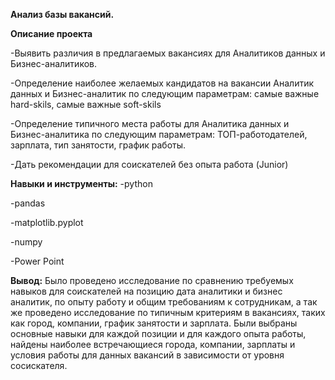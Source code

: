 **Анализ базы вакансий.**

**Описание проекта**

-Выявить различия в предлагаемых вакансиях для Аналитиков данных и Бизнес-аналитиков.

-Определение наиболее желаемых кандидатов на вакансии Аналитик данных и Бизнес-аналитик по следующим параметрам: самые важные hard-skils, самые важные soft-skils

-Определение типичного места работы для Аналитика данных и Бизнес-аналитика по следующим параметрам: ТОП-работодателей, зарплата, тип занятости, график работы.

-Дать рекомендации для соискателей без опыта работа (Junior)


**Навыки и инструменты:**
-python

-pandas

-matplotlib.pyplot

-numpy

-Power Point

**Вывод:**
Было проведено исследование по сравнению требуемых навыков для соискателей на позицию дата аналитики и бизнес аналитик, по опыту работу и общим требованиям к сотрудникам, а так же проведено исследование по типичным критериям в вакансиях, таких как город, компании, график занятости и зарплата. Были выбраны основные навыки для каждой позиции и для каждого опыта работы, найдены наиболее встречающиеся города, компании, зарплаты и условия работы для данных вакансий в зависимости от уровня сосискателя.
